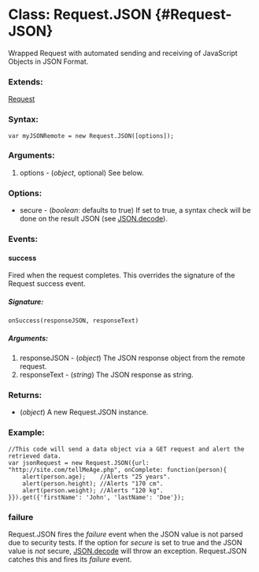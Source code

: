 Class: Request.JSON {#Request-JSON}
=================================

Wrapped Request with automated sending and receiving of JavaScript Objects in JSON Format.

### Extends:

[Request](/Request/Request)

### Syntax:

	var myJSONRemote = new Request.JSON([options]);

### Arguments:

1. options - (*object*, optional) See below.

### Options:

* secure  - (*boolean*: defaults to true) If set to true, a syntax check will be done on the result JSON (see [JSON.decode](/Utilities/JSON#JSON:decode)).

### Events:

#### success

Fired when the request completes. This overrides the signature of the Request success event.

##### Signature:

	onSuccess(responseJSON, responseText)

##### Arguments:

1. responseJSON - (*object*) The JSON response object from the remote request.
2. responseText - (*string*) The JSON response as string.

### Returns:

* (*object*) A new Request.JSON instance.

### Example:

	//This code will send a data object via a GET request and alert the retrieved data.
	var jsonRequest = new Request.JSON({url: "http://site.com/tellMeAge.php", onComplete: function(person){
		alert(person.age);    //Alerts "25 years".
		alert(person.height); //Alerts "170 cm".
		alert(person.weight); //Alerts "120 kg".
	}}).get({'firstName': 'John', 'lastName': 'Doe'});
	
### failure

Request.JSON fires the *failure* event when the JSON value is not parsed due to security tests. If the option for *secure* is set to true and the JSON value is *not* secure, [JSON.decode][] will throw an exception. Request.JSON catches this and fires its *failure* event.

[JSON.decode]: /core/docs/Utilities/JSON#JSON:decode